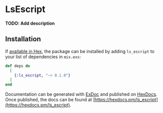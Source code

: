 # LsEscript

**TODO: Add description**

## Installation

If [available in Hex](https://hex.pm/docs/publish), the package can be installed
by adding `ls_escript` to your list of dependencies in `mix.exs`:

```elixir
def deps do
  [
    {:ls_escript, "~> 0.1.0"}
  ]
end
```

Documentation can be generated with [ExDoc](https://github.com/elixir-lang/ex_doc)
and published on [HexDocs](https://hexdocs.pm). Once published, the docs can
be found at [https://hexdocs.pm/ls_escript](https://hexdocs.pm/ls_escript).

